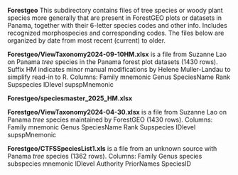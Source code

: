 **Forestgeo** This subdirectory contains files of tree species or woody plant species more generally that are present in ForestGEO plots or datasets in Panama, together with their 6-letter species codes and other info.  Includes recognized morphospecies and corresponding codes. The files below are organized by date from most recent (current) to older.  

**Forestgeo/ViewTaxonomy2024-09-10HM.xlsx** is a file from Suzanne Lao on Panama *tree* species in the Panama forest plot datasets (1430 rows).  
Suffix HM indicates minor manual modifications by Helene Muller-Landau to simplify read-in to R. 
Columns: Family mnemonic	Genus	SpeciesName	Rank Supspecies IDlevel supspMnemonic

**Forestgeo/speciesmaster_2025_HM.xlsx** 

**Forestgeo/ViewTaxonomy2024-04-30.xlsx** is a file from Suzanne Lao on Panama *tree* species maintained by ForestGEO (1430 rows).
Columns: Family mnemonic	Genus	SpeciesName	Rank Supspecies IDlevel supspMnemonic

**Forestgeo/CTFSSpeciesList1.xls** is a file from an unknown source with Panama *tree* species (1362 rows). 
Columns: Family	Genus	species	subspecies	mnemonic	IDlevel	Authority	PriorNames	SpeciesID
